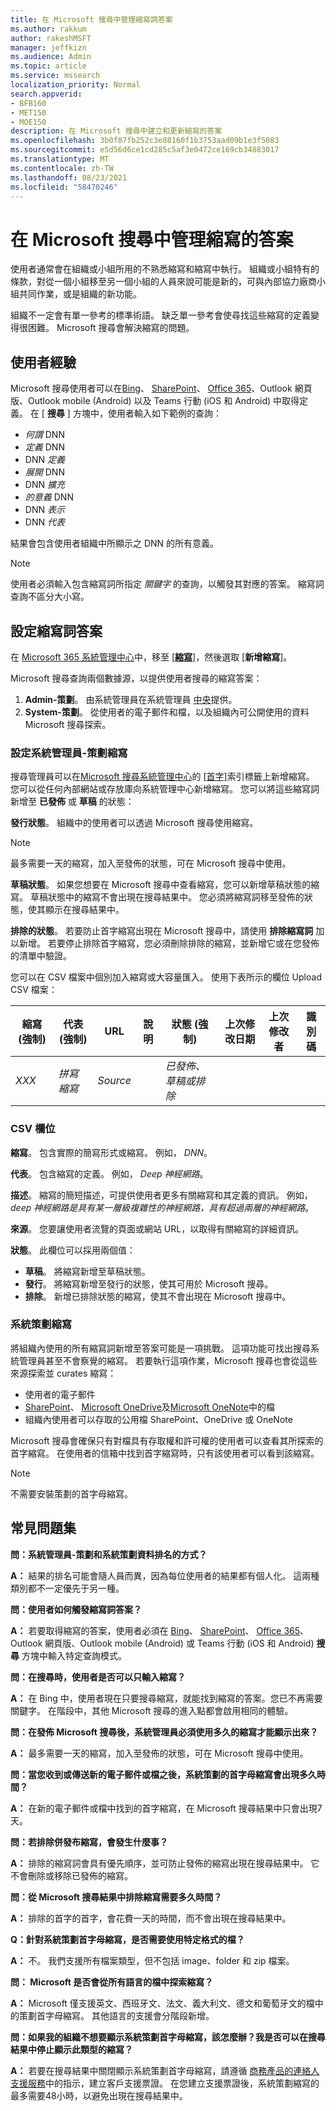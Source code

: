 ```yaml
---
title: 在 Microsoft 搜尋中管理縮寫詞答案
ms.author: rakkum
author: rakeshMSFT
manager: jeffkizn
ms.audience: Admin
ms.topic: article
ms.service: mssearch
localization_priority: Normal
search.appverid:
- BFB160
- MET150
- MOE150
description: 在 Microsoft 搜尋中建立和更新縮寫的答案
ms.openlocfilehash: 3b0f87fb252c3e88160f1b3753aad09b1e3f5083
ms.sourcegitcommit: e5d56d6ce1cd285c5af3e0472ce169cb34883017
ms.translationtype: MT
ms.contentlocale: zh-TW
ms.lasthandoff: 08/23/2021
ms.locfileid: "58470246"
---
```

# <a name="manage-acronyms-answers-in-microsoft-search"></a>在 Microsoft 搜尋中管理縮寫的答案

使用者通常會在組織或小組所用的不熟悉縮寫和縮寫中執行。 組織或小組特有的條款，對從一個小組移至另一個小組的人員來說可能是新的，可與內部協力廠商小組共同作業，或是組織的新功能。

組織不一定會有單一參考的標準術語。 缺乏單一參考會使尋找這些縮寫的定義變得很困難。 Microsoft 搜尋會解決縮寫的問題。

## <a name="what-users-experience"></a>使用者經驗

Microsoft 搜尋使用者可以在[Bing](https://Bing.com)、 [SharePoint](https://products.office.com/sharepoint/collaboration)、 [Office 365](https://Office.com)、Outlook 網頁版、Outlook mobile (Android) 以及 Teams 行動 (iOS 和 Android) 中取得定義。 在 [ **搜尋** ] 方塊中，使用者輸入如下範例的查詢：

- *何謂* DNN
- *定義* DNN
- DNN *定義*
- *展開* DNN
- DNN *擴充*
- *的意義* DNN
- DNN *表示*
- DNN *代表*

結果會包含使用者組織中所顯示之 DNN 的所有意義。

> [!NOTE]
> 使用者必須輸入包含縮寫詞所指定 *關鍵字* 的查詢，以觸發其對應的答案。 縮寫詞查詢不區分大小寫。

## <a name="set-up-acronyms-answers"></a>設定縮寫詞答案

在 [Microsoft 365 系統管理中心](https://admin.microsoft.com)中，移至 [[**縮寫**](https://admin.microsoft.com/Adminportal/Home#/MicrosoftSearch/acronyms)]，然後選取 [**新增縮寫**]。

Microsoft 搜尋查詢兩個數據源，以提供使用者搜尋的縮寫答案：

1. **Admin-策劃**。 由系統管理員在系統管理員 [中央](https://admin.microsoft.com/Adminportal/Home#/MicrosoftSearch/acronyms)提供。
2. **System-策劃**。 從使用者的電子郵件和檔，以及組織內可公開使用的資料 Microsoft 搜尋探索。

### <a name="set-up-admin-curated-acronyms"></a>設定系統管理員-策劃縮寫

搜尋管理員可以在[Microsoft 搜尋系統管理中心](https://admin.microsoft.com/Adminportal/Home#/MicrosoftSearch)的 [[首字]](https://admin.microsoft.com/Adminportal/Home#/MicrosoftSearch/acronyms)索引標籤上新增縮寫。 您可以從任何內部網站或存放庫向系統管理中心新增縮寫。 您可以將這些縮寫詞新增至 **已發佈** 或 **草稿** 的狀態：

**發行狀態**。 組織中的使用者可以透過 Microsoft 搜尋使用縮寫。

> [!NOTE]
> 最多需要一天的縮寫，加入至發佈的狀態，可在 Microsoft 搜尋中使用。

**草稿狀態**。 如果您想要在 Microsoft 搜尋中查看縮寫，您可以新增草稿狀態的縮寫。 草稿狀態中的縮寫不會出現在搜尋結果中。 您必須將縮寫詞移至發佈的狀態，使其顯示在搜尋結果中。

**排除的狀態**。 若要防止首字縮寫出現在 Microsoft 搜尋中，請使用 **排除縮寫詞** 加以新增。 若要停止排除首字縮寫，您必須刪除排除的縮寫，並新增它或在您發佈的清單中驗證。

您可以在 CSV 檔案中個別加入縮寫或大容量匯入。 使用下表所示的欄位 Upload CSV 檔案：

| 縮寫 (強制)  | 代表 (強制)  | URL | 說明  | 狀態 (強制)  | 上次修改日期 | 上次修改者 | 識別碼 |
| --------- | --------- | --------- | ---------- | --------- |--------- |--------- |--------- |
| *XXX* | *拼寫縮寫* | *Source* |  | *已發佈、草稿或排除* |  |  |  |

### <a name="csv-fields"></a>CSV 欄位

**縮寫**。 包含實際的簡寫形式或縮寫。 例如， *DNN*。

**代表**。 包含縮寫的定義。 例如， *Deep 神經網路*。

**描述**。 縮寫的簡短描述，可提供使用者更多有關縮寫和其定義的資訊。 例如， *deep 神經網路是具有某一層級複雜性的神經網路，具有超過兩層的神經網路*。

**來源**。 您要讓使用者流覽的頁面或網站 URL，以取得有關縮寫的詳細資訊。

**狀態**。 此欄位可以採用兩個值：

- **草稿**。 將縮寫新增至草稿狀態。
- **發行**。 將縮寫新增至發行的狀態，使其可用於 Microsoft 搜尋。
- **排除**。 新增已排除狀態的縮寫，使其不會出現在 Microsoft 搜尋中。

### <a name="system-curated-acronyms"></a>系統策劃縮寫

將組織內使用的所有縮寫詞新增至答案可能是一項挑戰。 這項功能可找出搜尋系統管理員甚至不會察覺的縮寫。 若要執行這項作業，Microsoft 搜尋也會從這些來源探索並 curates 縮寫：

- 使用者的電子郵件
- [SharePoint](https://products.office.com/sharepoint/collaboration)、 [Microsoft OneDrive]( https://onedrive.live.com/about/)及[Microsoft OneNote](https://www.onenote.com/)中的檔
- 組織內使用者可以存取的公用檔 SharePoint、OneDrive 或 OneNote

Microsoft 搜尋會確保只有對檔具有存取權和許可權的使用者可以查看其所探索的首字縮寫。 在使用者的信箱中找到首字縮寫時，只有該使用者可以看到該縮寫。

> [!NOTE]
> 不需要安裝策劃的首字母縮寫。

## <a name="frequently-asked-questions"></a>常見問題集

**問：系統管理員-策劃和系統策劃資料排名的方式？**

**A：** 結果的排名可能會隨人員而異，因為每位使用者的結果都有個人化。 這兩種類別都不一定優先于另一種。

**問：使用者如何觸發縮寫詞答案？**

**A：** 若要取得縮寫的答案，使用者必須在 [Bing](https://bing.com)、 [SharePoint](https://products.office.com/sharepoint/collaboration)、 [Office 365](https://Office.com)、Outlook 網頁版、Outlook mobile (Android) 或 Teams 行動 (iOS 和 Android) **搜尋** 方塊中輸入特定查詢模式。

**問：在搜尋時，使用者是否可以只輸入縮寫？**

**A：** 在 Bing 中，使用者現在只要搜尋縮寫，就能找到縮寫的答案。您已不再需要關鍵字。 在階段中，其他 Microsoft 搜尋的進入點都會啟用相同的體驗。

**問：在發佈 Microsoft 搜尋後，系統管理員必須使用多久的縮寫才能顯示出來？**

**A：** 最多需要一天的縮寫，加入至發佈的狀態，可在 Microsoft 搜尋中使用。

**問：當您收到或傳送新的電子郵件或檔之後，系統策劃的首字母縮寫會出現多久時間？**

**A：** 在新的電子郵件或檔中找到的首字縮寫，在 Microsoft 搜尋結果中只會出現7天。

**問：若排除併發布縮寫，會發生什麼事？**

**A：** 排除的縮寫詞會具有優先順序，並可防止發佈的縮寫出現在搜尋結果中。 它不會刪除或移除已發佈的縮寫。

**問：從 Microsoft 搜尋結果中排除縮寫需要多久時間？**

**A：** 排除的首字的首字，會花費一天的時間，而不會出現在搜尋結果中。

**Q：針對系統策劃首字母縮寫，是否需要使用特定格式的檔？**

**A：** 不。 我們支援所有檔案類型，但不包括 image、folder 和 zip 檔案。

**問： Microsoft 是否會從所有語言的檔中探索縮寫？**

**A：** Microsoft 僅支援英文、西班牙文、法文、義大利文、德文和葡萄牙文的檔中的策劃首字母縮寫。 其他語言的支援會分階段新增。

**問：如果我的組織不想要顯示系統策劃首字母縮寫，該怎麼辦？我是否可以在搜尋結果中停止顯示此類型的縮寫？**

**A：** 若要在搜尋結果中關閉顯示系統策劃首字母縮寫，請遵循 [商務產品的連絡人支援服務](/microsoft-365/admin/contact-support-for-business-products)中的指示，建立客戶支援票證。
在您建立支援票證後，系統策劃縮寫的最多需要48小時，以避免出現在搜尋結果中。
